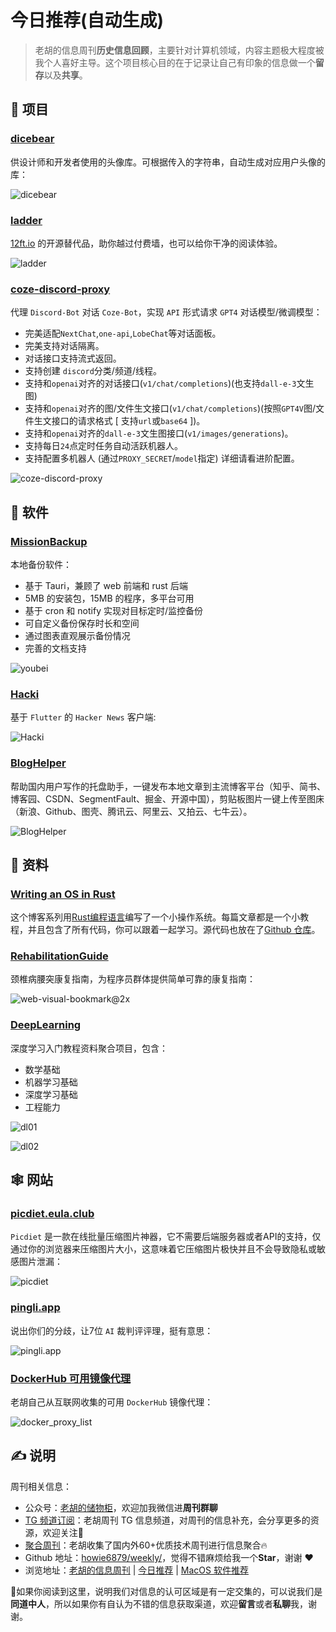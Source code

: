 # 今日推荐(自动生成)

> 老胡的信息周刊**历史信息回顾**，主要针对计算机领域，内容主题极大程度被我个人喜好主导。这个项目核心目的在于记录让自己有印象的信息做一个**留存**以及**共享**。


## 🎯 项目 

### [dicebear](https://github.com/dicebear/dicebear)

供设计师和开发者使用的头像库。可根据传入的字符串，自动生成对应用户头像的库：

![dicebear](https://images-1252557999.file.myqcloud.com/uPic/dicebear.jpg) 

### [ladder](https://github.com/everywall/ladder)

[12ft.io](https://12ft.io/) 的开源替代品，助你越过付费墙，也可以给你干净的阅读体验。

![ladder](https://images-1252557999.file.myqcloud.com/uPic/ladder.jpg) 

### [coze-discord-proxy](https://github.com/deanxv/coze-discord-proxy)

代理 `Discord-Bot` 对话 `Coze-Bot`，实现 `API` 形式请求 `GPT4` 对话模型/微调模型：

- 完美适配`NextChat`,`one-api`,`LobeChat`等对话面板。
- 完美支持对话隔离。
- 对话接口支持流式返回。
- 支持创建 `discord`分类/频道/线程。
- 支持和`openai`对齐的对话接口(`v1/chat/completions`)(也支持`dall-e-3`文生图)
- 支持和`openai`对齐的图/文件生文接口(`v1/chat/completions`)(按照`GPT4V`图/文件生文接口的请求格式 \[ 支持`url`或`base64` \])。
- 支持和`openai`对齐的`dall-e-3`文生图接口(`v1/images/generations`)。
- 支持每日`24`点定时任务自动活跃机器人。
- 支持配置多机器人 (通过`PROXY_SECRET`/`model`指定) 详细请看进阶配置。

![coze-discord-proxy](https://images-1252557999.file.myqcloud.com/uPic/coze-discord-proxy.png) 

## 🤖 软件 

### [MissionBackup](https://github.com/Hellager/MissionBackup)

本地备份软件：

- 基于 Tauri，兼顾了 web 前端和 rust 后端
- 5MB 的安装包，15MB 的程序，多平台可用
- 基于 cron 和 notify 实现对目标定时/监控备份
- 可自定义备份保存时长和空间
- 通过图表直观展示备份情况
- 完善的文档支持

![youbei](https://images-1252557999.file.myqcloud.com/uPic/youbei.jpg) 

### [Hacki](https://github.com/Livinglist/Hacki)

基于 `Flutter` 的  `Hacker News` 客户端:

![Hacki](https://images-1252557999.file.myqcloud.com/uPic/Hacki.jpg) 

### [BlogHelper](https://github.com/onblog/BlogHelper)

帮助国内用户写作的托盘助手，一键发布本地文章到主流博客平台（知乎、简书、博客园、CSDN、SegmentFault、掘金、开源中国），剪贴板图片一键上传至图床（新浪、Github、图壳、腾讯云、阿里云、又拍云、七牛云）。

![BlogHelper](https://images-1252557999.file.myqcloud.com/uPic/BlogHelper.jpeg) 

## 👀 资料 

### [Writing an OS in Rust](https://github.com/phil-opp/blog_os)

这个博客系列用[Rust编程语言](https://www.rust-lang.org/)编写了一个小操作系统。每篇文章都是一个小教程，并且包含了所有代码，你可以跟着一起学习。源代码也放在了[Github 仓库](https://github.com/phil-opp/blog_os)。 

### [RehabilitationGuide](https://github.com/AnsonZnl/RehabilitationGuide)

颈椎病腰突康复指南，为程序员群体提供简单可靠的康复指南：

![web-visual-bookmark@2x](https://images-1252557999.file.myqcloud.com/uPic/web-visual-bookmark@2x.png) 

### [DeepLearning](https://github.com/Mikoto10032/DeepLearning)

深度学习入门教程资料聚合项目，包含：

- 数学基础
- 机器学习基础
- 深度学习基础
- 工程能力

![dl01](https://images-1252557999.file.myqcloud.com/uPic/532ono.jpg)

![dl02](https://images-1252557999.file.myqcloud.com/uPic/7I7Luc.jpg) 

## 🕸 网站 

### [picdiet.eula.club](https://picdiet.eula.club/)

`Picdiet` 是一款在线批量压缩图片神器，它不需要后端服务器或者API的支持，仅通过你的浏览器来压缩图片大小，这意味着它压缩图片极快并且不会导致隐私或敏感图片泄漏：

![picdiet](https://images-1252557999.file.myqcloud.com/uPic/picdiet.jpg) 

### [pingli.app](https://www.pingli.app/)

说出你们的分歧，让7位 `AI` 裁判评评理，挺有意思：

![pingli.app](https://images-1252557999.file.myqcloud.com/uPic/1gX0NC.png) 

### [DockerHub 可用镜像代理](https://www.fre321.com/docker_proxy_list)

老胡自己从互联网收集的可用 `DockerHub` 镜像代理：

![docker_proxy_list](https://images-1252557999.file.myqcloud.com/uPic/docker_proxy_list.jpg) 

## ✍️ 说明

周刊相关信息：

- 公众号：[老胡的储物柜](https://images-1252557999.file.myqcloud.com/uPic/ETIbMe.jpg)，欢迎加我微信进**周刊群聊**
- [TG 频道订阅](https://t.me/howie_weekly)：老胡周刊 TG 信息频道，对周刊的信息补充，会分享更多的资源，欢迎关注👏
- [聚合周刊](https://www.fre321.com/weekly)：老胡收集了国内外60+优质技术周刊进行信息聚合🔥
- Github 地址：[howie6879/weekly/](https://github.com/howie6879/weekly/)，觉得不错麻烦给我一个**Star**，谢谢 ❤️
- 浏览地址：[老胡的信息周刊](https://weekly.howie6879.com) | [今日推荐](https://weekly.howie6879.com/recommend/index.html) | [MacOS 软件推荐](https://weekly.howie6879.com/soft/mac.html)

🙌如果你阅读到这里，说明我们对信息的认可区域是有一定交集的，可以说我们是**同道中人**，所以如果你有自认为不错的信息获取渠道，欢迎**留言**或者**私聊**我，谢谢。